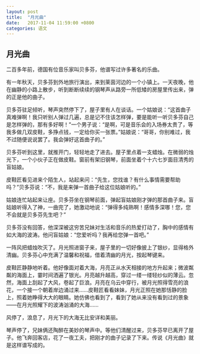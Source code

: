 ```yaml
---
layout: post
title:  "月光曲"
date:   2017-11-04 11:59:00 +0800
categories: 语文
---
```


## 月光曲

二百多年前，德国有位音乐家叫贝多芬，他谱写过许多著名的乐曲。

有一年秋天，贝多芬到外地旅行演出，来到莱茵河边的一个小镇上。一天夜晚，他在幽静的小路上散步，听到断断续续的钢琴声从路旁一所低矮的房屋里传出来，弹的正是他的曲子。

贝多芬驻足倾听，琴声突然停下了，屋子里有人在谈话。一个姑娘说：“这首曲子真难弹啊！我只听别人弹过几遍，总是记不住该怎样弹，要是能听一听贝多芬自己是怎样弹的，那有多好啊！”一个男子说：“是啊，可是音乐会的入场券太贵了，等我多做几双皮鞋，多挣点钱，一定给你买一张票。”姑娘说：“哥哥，你别难过，我不过随便说说罢了。我会弹好这首曲子的。”

贝多芬听到这里，就推开门，轻轻地走了进去。屋子里点着一支蜡烛。在微弱的烛光下，一个小伙子正在做皮鞋。窗前有架旧钢琴，前面坐着个十六七岁面目清秀的盲姑娘。

皮鞋匠看见进来个陌生人，站起来问：“先生，您找谁？有什么事情需要帮助吗？”贝多芬说：“不，我是来弹一首曲子给这位姑娘听的。”

姑娘连忙站起来让座。贝多芬坐在钢琴前面，弹起盲姑娘刚才弹的那首曲子来。盲姑娘听得入了神，一曲完了，她激动地说：“弹得多纯熟啊！感情多深哪！您，您不会就是贝多芬先生吧？”

贝多芬没有回答，他深深被这穷苦兄妹对生活和音乐的热爱打动了，胸中的感情有如大海的波涛。他问盲姑娘：“您爱听吗？我再给您弹一首吧。”

一阵风把蜡烛吹灭了。月光照进窗子来，屋子里的一切好像披上了银纱，显得格外清幽。贝多芬心中充满了温馨和祝福，借着清幽的月光，按起琴键来。

皮鞋匠静静地听着。他好像面对着大海，月亮正从水天相接的地方升起来；微波粼粼的海面上，霎时间洒遍了银光。月亮越升越高，穿过一缕一缕轻纱似的薄云。忽然，海面上刮起了大风，卷起了巨浪。月亮在乌云中穿行，被月光照得雪亮的浪花，一个接一个朝着岸边涌过来……皮鞋匠看看妹妹，月光正照在她那恬静的脸上，照着她睁得大大的眼睛。她仿佛也看到了，看到了她从来没有看到过的景象——在月光照耀下的波涛汹涌的大海……

风停了，浪息了，月光下的大海无比安详和美丽。

琴声停了，兄妹俩还陶醉在美妙的琴声中。等他们清醒过来，贝多芬早已离开了屋子。他飞奔回客店，花了一夜工夫，把刚才的曲子记录了下来。传说《月光曲》就是这样谱写成的。
